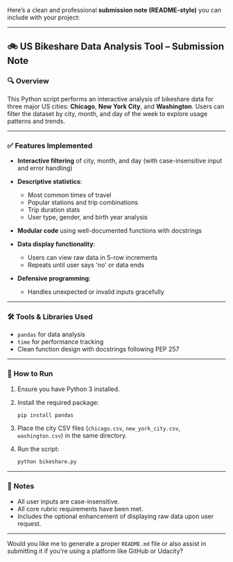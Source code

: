 Here’s a clean and professional **submission note (README-style)** you can include with your project:

---

## 🚲 US Bikeshare Data Analysis Tool – Submission Note

### 🔍 Overview

This Python script performs an interactive analysis of bikeshare data for three major US cities: **Chicago**, **New York City**, and **Washington**. Users can filter the dataset by city, month, and day of the week to explore usage patterns and trends.

---

### ✅ Features Implemented

* **Interactive filtering** of city, month, and day (with case-insensitive input and error handling)
* **Descriptive statistics**:

  * Most common times of travel
  * Popular stations and trip combinations
  * Trip duration stats
  * User type, gender, and birth year analysis
* **Modular code** using well-documented functions with docstrings
* **Data display functionality**:

  * Users can view raw data in 5-row increments
  * Repeats until user says 'no' or data ends
* **Defensive programming**:

  * Handles unexpected or invalid inputs gracefully

---

### 🛠 Tools & Libraries Used

* `pandas` for data analysis
* `time` for performance tracking
* Clean function design with docstrings following PEP 257

---

### 🧪 How to Run

1. Ensure you have Python 3 installed.
2. Install the required package:

   ```bash
   pip install pandas
   ```
3. Place the city CSV files (`chicago.csv`, `new_york_city.csv`, `washington.csv`) in the same directory.
4. Run the script:

   ```bash
   python bikeshare.py
   ```

---

### 📌 Notes

* All user inputs are case-insensitive.
* All core rubric requirements have been met.
* Includes the optional enhancement of displaying raw data upon user request.

---

Would you like me to generate a proper `README.md` file or also assist in submitting it if you're using a platform like GitHub or Udacity?
